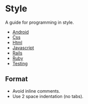 # Style

A guide for programming in style.

* [Android](https://github.com/qontak-dev/guides/tree/master/style/android)
* [Css](https://github.com/qontak-dev/guides/tree/master/style/css)
* [Html](https://github.com/qontak-dev/guides/tree/master/style/html)
* [Javascript](https://github.com/qontak-dev/guides/tree/master/style/javascript)
* [Rails](https://github.com/qontak-dev/guides/tree/master/style/rails)
* [Ruby](https://github.com/qontak-dev/guides/tree/master/style/ruby)
* [Testing](https://github.com/qontak-dev/guides/tree/master/style/testing)


## Format

* Avoid inline comments.
* Use 2 space indentation (no tabs).

